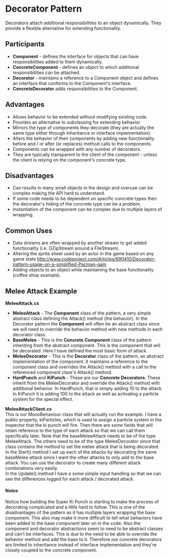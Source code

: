 # Decorator Pattern
Decorators attach additional responsibilities to an object dynamically. They provide a flexible alternative for extending functionality.

## Participants
- **Component** - defines the interface for objects that can have responsibilities added to them dynamically.
- **ConcreteComponent** - defines an object to which additional responsibilities can be attached.
- **Decorator** - maintains a reference to a Component object and defines an interface that conforms to the Component's interface.
- **ConcreteDecorator** adds responsibilities to the Component.

## Advantages

- Allows behavior to be extended without modifying existing code.	
- Provides an alternative to subclassing for extending behavior.
- Mirrors the type of components they decorate (they are actually the same type either through inheritance or interface implementation).
- Alters the behavior of their components by adding new functionality before and / or after (or replaces) method calls to the components.
- Components can be wrapped with any number of decorators.
- They are typically transparent to the client of the component - unless the client is relying on the component's concrete type. 

## Disadvantages

- Can results in many small objects in the design and overuse can be complex making the API hard to understand.
- If some code needs to be dependent on specific concrete types then the decorator's hiding of the concrete type can be a problem.
- Instantiation of the component can be complex due to multiple layers of wrapping.

## Common Uses

- Data streams are often wrapped by another stream to get added functionality (i.e. GZipStream around a FileStream).
- Altering the sprite sheet used by an actor in the game based on any game state <http://www.codeproject.com/Articles/690410/Decorator-pattern-usage-on-a-simplified-Pacman-gam>
- Adding objects to an object while maintaining the base functionality (coffee shop example).


## Melee Attack Example

**MeleeAttack.cs**  

- **MeleeAttack** - The **Component** class of the pattern, a very simple abstract class defining the Attack() method (the behavior). In the Decorator pattern the **Component** will often be an abstract class since we will need to override the behavior method with new methods in each decorator class.
- **BaseMelee** - This is the **Concrete Component** class of the pattern inheriting from the abstract component. This is the component that will be decorated. Here I have defined the most basic form of attack.
- **MeleeDecorator** - This is the **Decorator** class of the pattern, an abstract implementation of the component. It maintains a reference to the component class and overrides the Attack() method with a call to the referenced component class's Attack() method.
- **HardPunch** and **KiPunch** - These are our **Concrete Decorators**. These inherit from the MeleeDecorator and override the Attack() method with additional behavior. In HardPunch, that is simply adding 10 to the attack. In KiPunch it is adding 100 to the attack as well as activating a particle system for the special effect.

**MeleeAttackClient.cs**  
This is our MonoBehaviour class that will actually run the example. I have a public property, kiParticles, which is used to assign a particle system in the inspector that the ki punch will fire. Then there are some fields that will retain reference to the type of each attack so that we can call them specifically later. Note that the baseMeleeAttack needs to be of the type MeleeAttack. The others need to be of the type MeleeDecorator since that class contains the method to set the melee attack that is being decorated.  
In the Start() method I set up each of the attacks by decorating the same baseMelee attack since I want the other attacks to only add to the base attack. You can use the decorator to create many different attack combinations very easily.  
In the Update() method I have a some simple input handling so that we can see the differences logged for each attack / decorated attack. 

#### Notes

Notice how building the Super Ki Punch is starting to make the process of decorating complicated and a little hard to follow. This is one of the disadvantages of the pattern as it has multiple layers wrapping the base component. This also may make it more difficult to tell what behaviors have been added to the base component later on in the code. Also the component and decorator abstractions seem to need to be abstract classes and can't be interfaces. This is due to the need to be able to override the behavior method and add the base to it. Therefore our concrete decorators are limited to inheritance instead of interface implementation and they're closely coupled to the concrete component.


